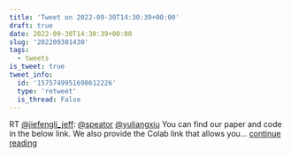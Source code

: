 ```yaml
---
title: 'Tweet on 2022-09-30T14:30:39+00:00'
draft: true
date: 2022-09-30T14:30:39+00:00
slug: '202209301430'
tags:
  - tweets
is_tweet: true
tweet_info:
  id: '1575749951698612226'
  type: 'retweet'
  is_thread: False
---
```




RT [@jiefengli_jeff](https://x.com/jiefengli_jeff): [@speator](https://x.com/speator) [@yuliangxiu](https://x.com/yuliangxiu) You can find our paper and code in the below link. We also provide the Colab link that allows you… [continue reading](https://x.com/sytelus/status/1575749951698612226)
